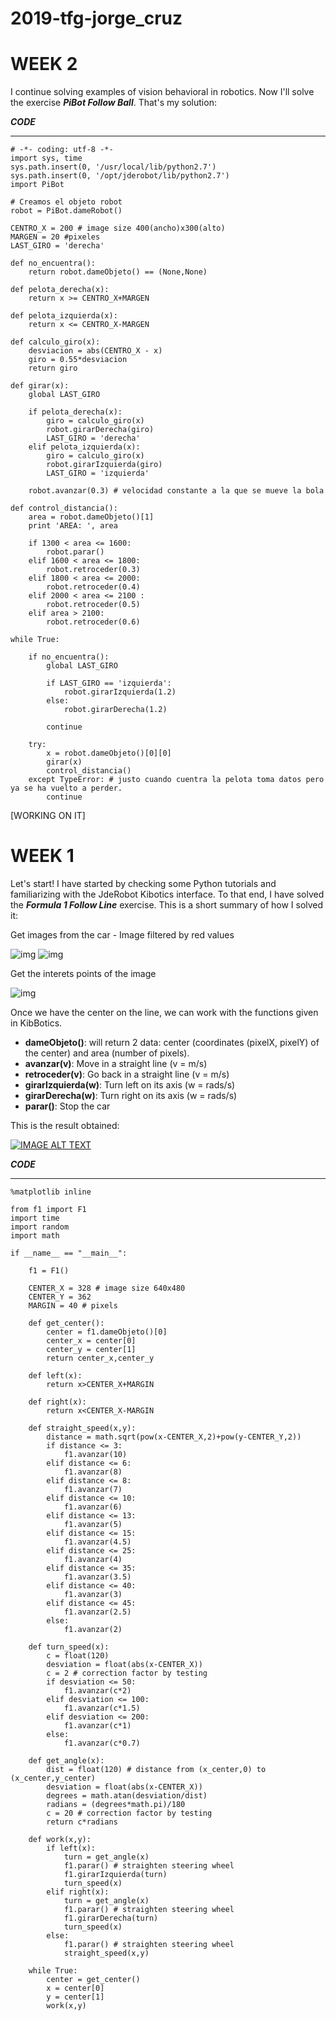 # 2019-tfg-jorge_cruz

# WEEK 2
I continue solving examples of vision behavioral in robotics. Now I'll solve the exercise ***PiBot Follow Ball***. That's my solution:

***CODE***
___

```
# -*- coding: utf-8 -*-
import sys, time
sys.path.insert(0, '/usr/local/lib/python2.7')
sys.path.insert(0, '/opt/jderobot/lib/python2.7')
import PiBot 

# Creamos el objeto robot
robot = PiBot.dameRobot()

CENTRO_X = 200 # image size 400(ancho)x300(alto)
MARGEN = 20 #pixeles
LAST_GIRO = 'derecha'

def no_encuentra():
    return robot.dameObjeto() == (None,None)

def pelota_derecha(x):
    return x >= CENTRO_X+MARGEN

def pelota_izquierda(x):
    return x <= CENTRO_X-MARGEN

def calculo_giro(x):
    desviacion = abs(CENTRO_X - x)
    giro = 0.55*desviacion
    return giro

def girar(x):
    global LAST_GIRO
    
    if pelota_derecha(x):
        giro = calculo_giro(x)
        robot.girarDerecha(giro)
        LAST_GIRO = 'derecha'
    elif pelota_izquierda(x):
        giro = calculo_giro(x)
        robot.girarIzquierda(giro)
        LAST_GIRO = 'izquierda'

    robot.avanzar(0.3) # velocidad constante a la que se mueve la bola
        
def control_distancia():
    area = robot.dameObjeto()[1]
    print 'AREA: ', area

    if 1300 < area <= 1600:
        robot.parar()
    elif 1600 < area <= 1800:
        robot.retroceder(0.3)
    elif 1800 < area <= 2000:
        robot.retroceder(0.4)
    elif 2000 < area <= 2100 :
        robot.retroceder(0.5)
    elif area > 2100:
        robot.retroceder(0.6)

while True:

    if no_encuentra():
        global LAST_GIRO

        if LAST_GIRO == 'izquierda': 
            robot.girarIzquierda(1.2)
        else:
            robot.girarDerecha(1.2)
            
        continue

    try:        
        x = robot.dameObjeto()[0][0]
        girar(x)
        control_distancia()         
    except TypeError: # justo cuando cuentra la pelota toma datos pero ya se ha vuelto a perder.
        continue

```

[WORKING ON IT]

# WEEK 1
Let's start! I have started by checking some Python tutorials and familiarizing with the JdeRobot Kibotics interface. To that end, I have solved the ***Formula 1 Follow Line*** exercise. This is a short summary of how I solved it:

Get images from the car - Image filtered by red values

![img](/docs/[FL]Camera_RGB.png) ![img](/docs/[FL]Camera_HSV.png)

Get the interets points of the image

![img](/docs/[FL]Interets-Points.JPG) 

Once we have the center on the line, we can work with the functions given in KibBotics.
* **dameObjeto()**: will return 2 data: center (coordinates (pixelX, pixelY) of the center) and area (number of pixels).
* **avanzar(v)**: Move in a straight line (v = m/s)
* **retroceder(v)**: Go back in a straight line (v = m/s)
* **girarIzquierda(w)**: Turn left on its axis (w = rads/s)
* **girarDerecha(w)**:  Turn right on its axis (w = rads/s)
* **parar()**: Stop the car

This is the result obtained:

[![IMAGE ALT TEXT](/docs/[FL]Video.JPG)](https://youtu.be/x7tjk7Ptbkc "Follow Line Video")


***CODE***
___
```
%matplotlib inline

from f1 import F1
import time
import random
import math

if __name__ == "__main__":
    
    f1 = F1()
    
    CENTER_X = 328 # image size 640x480
    CENTER_Y = 362
    MARGIN = 40 # pixels
    
    def get_center():
        center = f1.dameObjeto()[0]
        center_x = center[0]
        center_y = center[1]
        return center_x,center_y
    
    def left(x):
        return x>CENTER_X+MARGIN
    
    def right(x):
        return x<CENTER_X-MARGIN
    
    def straight_speed(x,y):
        distance = math.sqrt(pow(x-CENTER_X,2)+pow(y-CENTER_Y,2))
        if distance <= 3:
            f1.avanzar(10)
        elif distance <= 6:
            f1.avanzar(8)
        elif distance <= 8:
            f1.avanzar(7)
        elif distance <= 10:
            f1.avanzar(6)
        elif distance <= 13:
            f1.avanzar(5)
        elif distance <= 15:
            f1.avanzar(4.5)
        elif distance <= 25:
            f1.avanzar(4)
        elif distance <= 35:
            f1.avanzar(3.5)
        elif distance <= 40:
            f1.avanzar(3)
        elif distance <= 45:
            f1.avanzar(2.5)
        else:
            f1.avanzar(2)
            
    def turn_speed(x):
        c = float(120)
        desviation = float(abs(x-CENTER_X))
        c = 2 # correction factor by testing
        if desviation <= 50:
            f1.avanzar(c*2)
        elif desviation <= 100:
            f1.avanzar(c*1.5)
        elif desviation <= 200:
            f1.avanzar(c*1)
        else:
            f1.avanzar(c*0.7)

    def get_angle(x):
        dist = float(120) # distance from (x_center,0) to (x_center,y_center)
        desviation = float(abs(x-CENTER_X))
        degrees = math.atan(desviation/dist)
        radians = (degrees*math.pi)/180
        c = 20 # correction factor by testing
        return c*radians

    def work(x,y):
        if left(x):
            turn = get_angle(x)
            f1.parar() # straighten steering wheel
            f1.girarIzquierda(turn)
            turn_speed(x)
        elif right(x):
            turn = get_angle(x)
            f1.parar() # straighten steering wheel
            f1.girarDerecha(turn)
            turn_speed(x)
        else:
            f1.parar() # straighten steering wheel
            straight_speed(x,y)
        
    while True:        
        center = get_center()
        x = center[0]
        y = center[1]
        work(x,y)

```
